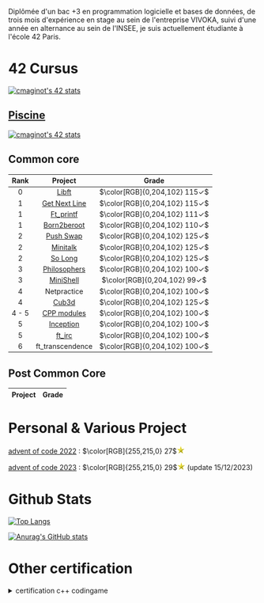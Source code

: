 Diplômée d'un bac +3 en programmation logicielle et bases de données, de trois mois d'expérience en stage au sein de l'entreprise VIVOKA, suivi d'une année en alternance au sein de l'INSEE, je suis actuellement étudiante à l'école 42 Paris.

# 42 Cursus

[![cmaginot's 42 stats](https://badge.mediaplus.ma/darkblue/cmaginot)](https://github.com/oakoudad/badge42)

## [Piscine](https://github.com/Freya-Tenebrae/PiscineC)

[![cmaginot's 42 stats](https://badge42.vercel.app/api/v2/cl1s5sord008509mlo7xr33zy/stats?cursusId=9&coalitionId=piscine)](https://github.com/JaeSeoKim/badge42)

## Common core

|Rank|Project|Grade|
|:-----:|:-----:|:-----:|
|0|[Libft](https://github.com/Freya-Tenebrae/libft)|$\color[RGB]{0,204,102} 115✓$|
|1|[Get Next Line](https://github.com/Freya-Tenebrae/Get_next_line)|$\color[RGB]{0,204,102} 115✓$|
|1|[Ft_printf](https://github.com/Freya-Tenebrae/ft_printf)|$\color[RGB]{0,204,102} 111✓$|
|1|[Born2beroot](https://github.com/Freya-Tenebrae/Born2beroot)|$\color[RGB]{0,204,102} 110✓$|
|2|[Push Swap](https://github.com/Freya-Tenebrae/Push_Swap)|$\color[RGB]{0,204,102} 125✓$|
|2|[Minitalk](https://github.com/Freya-Tenebrae/Minitalk)|$\color[RGB]{0,204,102} 125✓$|
|2|[So Long](https://github.com/Freya-Tenebrae/So_Long)|$\color[RGB]{0,204,102} 125✓$|
|3|[Philosophers](https://github.com/Freya-Tenebrae/Philosopher)|$\color[RGB]{0,204,102} 100✓$|
|3|[MiniShell](https://github.com/Freya-Tenebrae/MiniShell)|$\color[RGB]{0,204,102} 99✓$|
|4|Netpractice|$\color[RGB]{0,204,102} 100✓$|
|4|[Cub3d](https://github.com/Freya-Tenebrae/Cub3D) |$\color[RGB]{0,204,102} 125✓$|
|4 - 5|[CPP modules](https://github.com/Freya-Tenebrae/cpp)|$\color[RGB]{0,204,102} 100✓$|
|5|[Inception](https://github.com/Freya-Tenebrae/Inception) |$\color[RGB]{0,204,102} 100✓$|
|5|[ft_irc](https://github.com/Freya-Tenebrae/ft_irc) |$\color[RGB]{0,204,102} 100✓$|
|6|ft_transcendence |$\color[RGB]{0,204,102} 100✓$|

## Post Common Core

|Project|Grade|
|:-----:|:-----:|

# Personal & Various Project

[advent of code 2022](https://github.com/Freya-Tenebrae/adventofcode2022) : $\color[RGB]{255,215,0} 27$<img src="https://github.com/Freya-Tenebrae/adventofcode2022/blob/main/Golden_star.svg.png" data-canonical-src="https://github.com/Freya-Tenebrae/adventofcode2022/blob/main/Golden_star.svg.png" width="16" height="16" />

[advent of code 2023](https://github.com/Freya-Tenebrae/adventofcode2023) : $\color[RGB]{255,215,0} 29$<img src="https://github.com/Freya-Tenebrae/adventofcode2023/blob/main/Golden_star.svg.png" data-canonical-src="https://github.com/Freya-Tenebrae/adventofcode2022/blob/main/Golden_star.svg.png" width="16" height="16" /> (update 15/12/2023)

# Github Stats

[![Top Langs](https://github-readme-stats.vercel.app/api/top-langs/?username=Freya-Tenebrae&layout=compact&show_icons=true&theme=tokyonight)](https://github.com/anuraghazra/github-readme-stats)

[![Anurag's GitHub stats](https://github-readme-stats.vercel.app/api?username=Freya-Tenebrae&show_icons=true&include_all_commits=true&theme=tokyonight)](https://github.com/anuraghazra/github-readme-stats)

# Other certification

<details>
  <summary>certification c++ codingame</summary>
  
  ![certification c++ codingame](https://github.com/Freya-Tenebrae/Freya-Tenebrae/blob/main/Certification.png)
  
</details>
